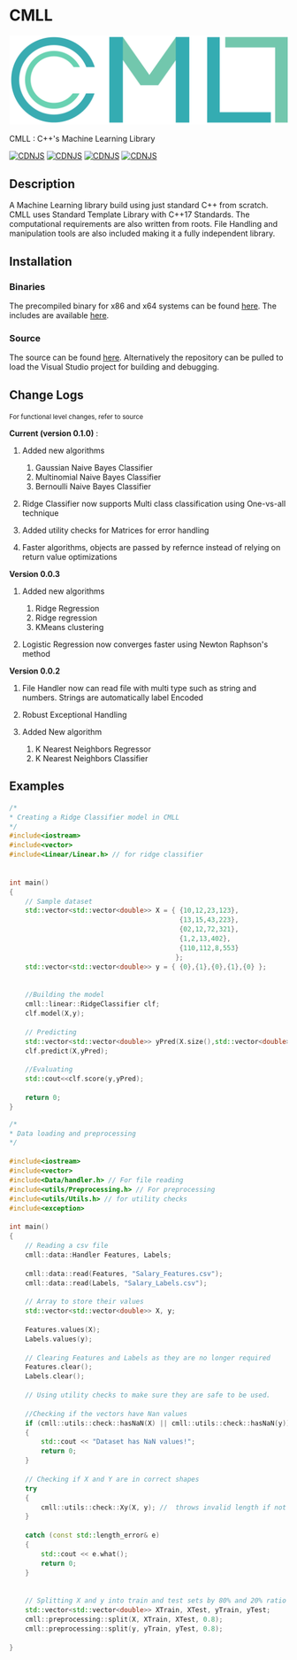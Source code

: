 # CMLL

![CMLL LOGO](Logo.png "Logo")


CMLL : C++'s Machine Learning Library

[![CDNJS](https://img.shields.io/github/license/imanpalsingh/CMLL?logo=CMLL)](https://github.com/imanpalsingh/CMLL/blob/master/LICENSE)
[![CDNJS](https://img.shields.io/badge/coverage-100%25-brightgreen)](#)
[![CDNJS](https://img.shields.io/badge/docs-0%25-red)](#)
[![CDNJS](https://img.shields.io/badge/CMLL-v0.1.0-blue)](#)




## Description

A Machine Learning library build using just standard C++ from scratch. CMLL uses Standard Template Library with C++17 Standards. The computational requirements are also written from roots. File Handling and manipulation tools are also included making it a fully independent library.

## Installation

### Binaries
The precompiled binary for x86 and x64 systems can be found [here](https://github.com/imanpalsingh/CMLL/tree/master/lib).
The includes are available [here](https://github.com/imanpalsingh/CMLL/tree/master/includes).<br>

### Source

The source can be found [here](https://github.com/imanpalsingh/CMLL/tree/master/src). Alternatively the repository can be pulled to load the Visual Studio project for building and debugging.<br>

## Change Logs

<small> For functional level changes, refer to source </small>

<b>Current (version 0.1.0)</b>  :

1) Added new algorithms
    1) Gaussian Naive Bayes Classifier
    2) Multinomial Naive Bayes Classifier
    3) Bernoulli Naive Bayes Classifier

2) Ridge Classifier now supports Multi class classification using One-vs-all technique

3) Added utility checks for Matrices for error handling

4) Faster algorithms, objects are passed by refernce instead of relying on return value optimizations

<b>Version 0.0.3</b>

1) Added new algorithms

    1) Ridge Regression
    2) Ridge regression
    3) KMeans clustering
    
2) Logistic Regression now converges faster using Newton Raphson's method

<b> Version 0.0.2 </b>

1) File Handler now can read file with multi type such as string and numbers. Strings are automatically label Encoded

2) Robust Exceptional Handling 

3) Added New algorithm

   1) K Nearest Neighbors Regressor
   2) K Nearest Neighbors Classifier
   
## Examples

```cpp
/*
* Creating a Ridge Classifier model in CMLL
*/
#include<iostream>
#include<vector>
#include<Linear/Linear.h> // for ridge classifier


int main()
{
    // Sample dataset
    std::vector<std::vector<double>> X = { {10,12,23,123},
                                           {13,15,43,223},
                                           {02,12,72,321},
                                           {1,2,13,402},
                                           {110,112,8,553}
                                          };
    std::vector<std::vector<double>> y = { {0},{1},{0},{1},{0} };
    
    
    //Building the model
    cmll::linear::RidgeClassifier clf;
    clf.model(X,y);
    
    // Predicting
    std::vector<std::vector<double>> yPred(X.size(),std::vector<double>(1)); // variable to store predicted values
    clf.predict(X,yPred);
    
    //Evaluating
    std::cout<<clf.score(y,yPred);
    
    return 0;
}
```

```cpp
/*
* Data loading and preprocessing
*/

#include<iostream>
#include<vector>
#include<Data/handler.h> // For file reading 
#include<utils/Preprocessing.h> // For preprocessing
#include<utils/Utils.h> // for utility checks
#include<exception>

int main()
{
    // Reading a csv file
    cmll::data::Handler Features, Labels;

    cmll::data::read(Features, "Salary_Features.csv");
    cmll::data::read(Labels, "Salary_Labels.csv");

    // Array to store their values
    std::vector<std::vector<double>> X, y;

    Features.values(X);
    Labels.values(y);

    // Clearing Features and Labels as they are no longer required
    Features.clear();
    Labels.clear();

    // Using utility checks to make sure they are safe to be used.

    //Checking if the vectors have Nan values
    if (cmll::utils::check::hasNaN(X) || cmll::utils::check::hasNaN(y))
    {
        std::cout << "Dataset has NaN values!";
        return 0;
    }

    // Checking if X and Y are in correct shapes 
    try
    {
        cmll::utils::check::Xy(X, y); //  throws invalid length if not required length 
    }

    catch (const std::length_error& e)
    {
        std::cout << e.what();
        return 0;
    }


    // Splitting X and y into train and test sets by 80% and 20% ratio
    std::vector<std::vector<double>> XTrain, XTest, yTrain, yTest;
    cmll::preprocessing::split(X, XTrain, XTest, 0.8);
    cmll::preprocessing::split(y, yTrain, yTest, 0.8);

}
```
